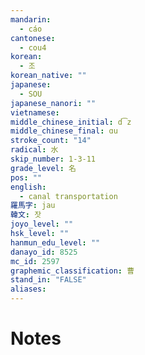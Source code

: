 ```yaml
---
mandarin:
  - cáo
cantonese:
  - cou4
korean:
  - 조
korean_native: ""
japanese:
  - SOU
japanese_nanori: ""
vietnamese:
middle_chinese_initial: d͡z
middle_chinese_final: ɑu
stroke_count: "14"
radical: 水
skip_number: 1-3-11
grade_level: 名
pos: ""
english:
  - canal transportation
羅馬字: jau
韓文: 잣
joyo_level: ""
hsk_level: ""
hanmun_edu_level: ""
danayo_id: 8525
mc_id: 2597
graphemic_classification: 曹
stand_in: "FALSE"
aliases:
---
```


# Notes
